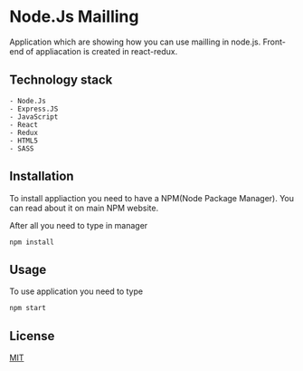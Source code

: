 ﻿# Node.Js Mailling

Application which are showing how you can use mailling in node.js.
Front-end of appliacation is created in react-redux.

## Technology stack
    - Node.Js
    - Express.JS
    - JavaScript
    - React
    - Redux
    - HTML5
    - SASS

## Installation
To install appliaction you need to have a NPM(Node Package Manager). You can read about it on main NPM website.

After all you need to type in manager

```GIT
npm install
```

## Usage
To use application you need to type

```GIT
npm start
```

## License
[MIT](https://choosealicense.com/licenses/mit/)